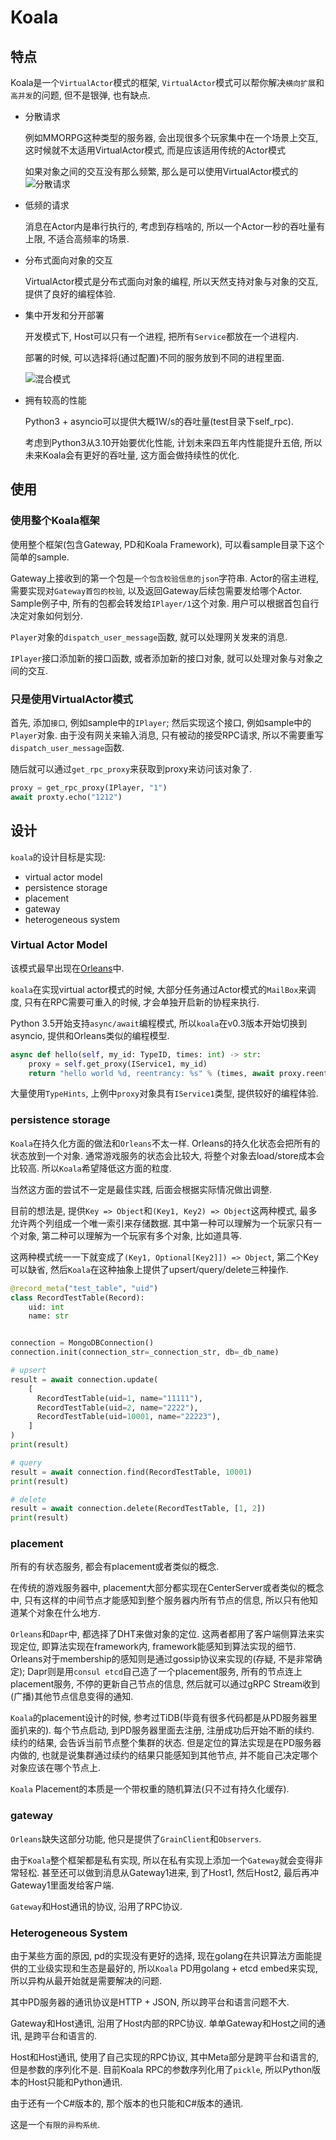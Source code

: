 # Koala

## 特点

Koala是一个`VirtualActor`模式的框架, `VirtualActor`模式可以帮你解决`横向扩展`和`高并发`的问题, 但不是银弹, 也有缺点.

* 分散请求
  
  例如MMORPG这种类型的服务器, 会出现很多个玩家集中在一个场景上交互, 这时候就不太适用VirtualActor模式, 而是应该适用传统的Actor模式

  如果对象之间的交互没有那么频繁, 那么是可以使用VirtualActor模式的
  ![分散请求](pic/actors_background_communication.png)

* 低频的请求
  
  消息在Actor内是串行执行的, 考虑到存档啥的, 所以一个Actor一秒的吞吐量有上限, 不适合高频率的场景.

* 分布式面向对象的交互
  
  VirtualActor模式是分布式面向对象的编程, 所以天然支持对象与对象的交互, 提供了良好的编程体验.

* 集中开发和分开部署
  
  开发模式下, Host可以只有一个进程, 把所有`Service`都放在一个进程内.

  部署的时候, 可以选择将(通过配置)不同的服务放到不同的进程里面.

  ![混合模式](pic/hosts_1.png)

* 拥有较高的性能
  
  Python3 + asyncio可以提供大概1W/s的吞吐量(test目录下self_rpc).

  考虑到Python3从3.10开始要优化性能, 计划未来四五年内性能提升五倍, 所以未来Koala会有更好的吞吐量, 这方面会做持续性的优化.


## 使用 

### 使用整个Koala框架

使用整个框架(包含Gateway, PD和Koala Framework), 可以看sample目录下这个简单的sample.

Gateway上接收到的第一个包是`一个包含校验信息的json`字符串. Actor的宿主进程, 需要实现对`Gateway首包的校验`, 以及返回Gateway后续包需要发给哪个Actor. Sample例子中, 所有的包都会转发给`IPlayer/1`这个对象. 用户可以根据首包自行决定对象如何划分.

`Player`对象的`dispatch_user_message`函数, 就可以处理网关发来的消息.

`IPlayer`接口添加新的接口函数, 或者添加新的接口对象, 就可以处理对象与对象之间的交互.

### 只是使用VirtualActor模式

首先, 添加`接口`, 例如sample中的`IPlayer`; 然后实现这个接口, 例如sample中的`Player`对象. 由于没有网关来输入消息, 只有被动的接受RPC请求, 所以不需要重写`dispatch_user_message`函数.

随后就可以通过`get_rpc_proxy`来获取到proxy来访问该对象了.
```python
proxy = get_rpc_proxy(IPlayer, "1")
await proxty.echo("1212")
```

## 设计
`koala`的设计目标是实现:

* virtual actor model
* persistence storage
* placement
* gateway
* heterogeneous system


### Virtual Actor Model

该模式最早出现在[Orleans](https://www.microsoft.com/en-us/research/project/orleans-virtual-actors/)中.

`koala`在实现virtual actor模式的时候, 大部分任务通过Actor模式的`MailBox`来调度, 只有在RPC需要可重入的时候, 才会单独开启新的协程来执行.

Python 3.5开始支持`async/await`编程模式, 所以`koala`在v0.3版本开始切换到asyncio, 提供和Orleans类似的编程模型.

```python
async def hello(self, my_id: TypeID, times: int) -> str:
    proxy = self.get_proxy(IService1, my_id)
    return "hello world %d, reentrancy: %s" % (times, await proxy.reentrancy())
```

大量使用`TypeHints`, 上例中`proxy`对象具有`IService1`类型, 提供较好的编程体验.

### persistence storage

`Koala`在持久化方面的做法和`Orleans`不太一样. Orleans的持久化状态会把所有的状态放到一个对象. 通常游戏服务的状态会比较大, 将整个对象去load/store成本会比较高. 所以`Koala`希望降低这方面的粒度.

当然这方面的尝试不一定是最佳实践, 后面会根据实际情况做出调整.

目前的想法是, 提供`Key => Object`和`(Key1, Key2) => Object`这两种模式, 最多允许两个列组成一个唯一索引来存储数据. 其中第一种可以理解为一个玩家只有一个对象, 第二种可以理解为一个玩家有多个对象, 比如道具等.

这两种模式统一一下就变成了`(Key1, Optional[Key2]]) => Object`, 第二个Key可以缺省, 然后`Koala`在这种抽象上提供了upsert/query/delete三种操作.

```python
@record_meta("test_table", "uid")
class RecordTestTable(Record):
    uid: int
    name: str


connection = MongoDBConnection()
connection.init(connection_str=_connection_str, db=_db_name)

# upsert
result = await connection.update(
    [
      RecordTestTable(uid=1, name="11111"),
      RecordTestTable(uid=2, name="2222"),
      RecordTestTable(uid=10001, name="22223"),
    ]
)
print(result)

# query
result = await connection.find(RecordTestTable, 10001)
print(result)

# delete
result = await connection.delete(RecordTestTable, [1, 2])
print(result)
```

### placement

所有的有状态服务, 都会有placement或者类似的概念.

在传统的游戏服务器中, placement大部分都实现在CenterServer或者类似的概念中, 只有这样的中间节点才能感知到整个服务器内所有节点的信息, 所以只有他知道某个对象在什么地方.

`Orleans`和`Dapr`中, 都选择了DHT来做对象的定位. 这两者都用了客户端侧算法来实现定位, 即算法实现在framework内, framework能感知到算法实现的细节. Orleans对于membership的感知则是通过gossip协议来实现的(存疑, 不是非常确定); Dapr则是用`consul etcd`自己造了一个placement服务, 所有的节点连上placement服务, 不停的更新自己节点的信息, 然后就可以通过gRPC Stream收到(广播)其他节点信息变得的通知.

`Koala`的placement设计的时候, 参考过TiDB(毕竟有很多代码都是从PD服务器里面扒来的). 每个节点启动, 到PD服务器里面去注册, 注册成功后开始不断的续约. 续约的结果, 会告诉当前节点整个集群的状态. 但是定位的算法实现是在PD服务器内做的, 也就是说集群通过续约的结果只能感知到其他节点, 并不能自己决定哪个对象应该在哪个节点上.

`Koala` Placement的本质是一个带权重的随机算法(只不过有持久化缓存).

### gateway

`Orleans`缺失这部分功能, 他只是提供了`GrainClient`和`Observers`.

由于`Koala`整个框架都是私有实现, 所以在私有实现上添加一个`Gateway`就会变得非常轻松. 甚至还可以做到消息从Gateway1进来, 到了Host1, 然后Host2, 最后再冲Gateway1里面发给客户端.

`Gateway`和Host通讯的协议, 沿用了RPC协议.

### Heterogeneous System

由于某些方面的原因, pd的实现没有更好的选择, 现在golang在共识算法方面能提供的工业级实现和生态是最好的, 所以`Koala` PD用golang + etcd embed来实现, 所以异构从最开始就是需要解决的问题.

其中PD服务器的通讯协议是HTTP + JSON, 所以跨平台和语言问题不大.

Gateway和Host通讯, 沿用了Host内部的RPC协议. 单单Gateway和Host之间的通讯, 是跨平台和语言的.

Host和Host通讯, 使用了自己实现的RPC协议, 其中Meta部分是跨平台和语言的, 但是参数的序列化不是. 目前Koala RPC的参数序列化用了`pickle`, 所以Python版本的Host只能和Python通讯.

由于还有一个C#版本的, 那个版本的也只能和C#版本的通讯.

这是一个`有限的异构系统`.


